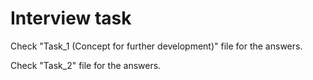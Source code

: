 # Interview task
Check "Task_1 (Concept for further development)" file for the answers.

Check "Task_2" file for the answers.
